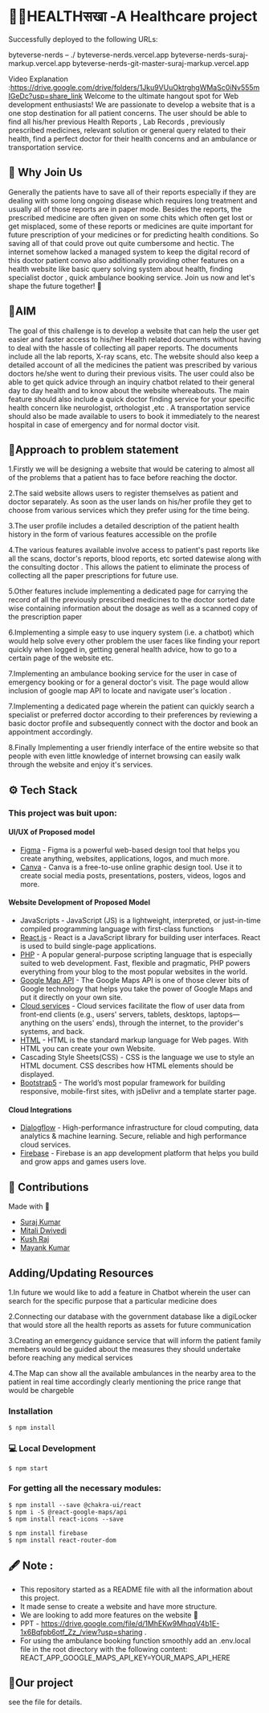 # 🧑‍⚕️HEALTHसखा -A Healthcare project

Successfully deployed to the following URLs:

byteverse-nerds – ./
byteverse-nerds.vercel.app
byteverse-nerds-suraj-markup.vercel.app
byteverse-nerds-git-master-suraj-markup.vercel.app



Video Explanation :https://drive.google.com/drive/folders/1Jku9VUuOktrghgWMaSc0iNv555mIGeDc?usp=share_link 
Welcome to the ultimate hangout spot for Web development enthusiasts! We are passionate to develop a website that is a one stop destination for all patient concerns. The
user should be able to find all his/her previous Health Reports , Lab Records ,
previously prescribed medicines, relevant solution or general query related to
their health, find a perfect doctor for their health concerns and an ambulance or
transportation service.


## 👋 Why Join Us 
Generally the patients have to save all of their reports especially if
they are dealing with some long ongoing disease which requires
long treatment and usually all of those reports are in paper mode.
Besides the reports, the prescribed medicine are often given on
some chits which often get lost or get misplaced, some of these
reports or medicines are quite important for future prescription of
your medicines or for predicting health conditions. So saving all of
that could prove out quite cumbersome and hectic. The internet
somehow lacked a managed system to keep the digital record of
this doctor patient convo also additionally providing other features
on a health website like basic query solving system about health,
finding specialist doctor , quick ambulance booking service. Join us now and let's shape the future together! 🌟

## 🎯AIM
The goal of this challenge is to develop a website that
can help the user get easier and faster access to his/her
Health related documents without having to deal with
the hassle of collecting all paper reports. The
documents include all the lab reports, X-ray scans, etc.
The website should also keep a detailed account of all
the medicines the patient was prescribed by various
doctors he/she went to during their previous visits. The
user could also be able to get quick advice through an
inquiry chatbot related to their general day to day health
and to know about the website whereabouts. The main
feature should also include a quick doctor finding
service for your specific health concern like neurologist,
orthologist ,etc . A transportation service should also be
made available to users to book it immediately to the
nearest hospital in case of emergency and for normal
doctor visit.

## 🤔Approach to problem statement

1.Firstly we will be designing a website that would be catering to almost
all of the problems that a patient has to face before reaching the
doctor.

2.The said website allows users to register themselves as patient and
doctor separately. As soon as the user lands on his/her profile they get to
choose from various services which they prefer using for the time being.

3.The user profile includes a detailed description of the patient health
history in the form of various features accessible on the profile

4.The various features available involve access to patient's past reports like
all the scans, doctor's reports, blood reports, etc sorted datewise along
with the consulting doctor . This allows the patient to eliminate the process
of collecting all the paper prescriptions for future use.

5.Other features include implementing a dedicated page
for carrying the record of all the previously prescribed
medicines to the doctor sorted date wise containing
information about the dosage as well as a scanned copy
of the prescription paper

6.Implementing a simple easy to use inquery
system (i.e. a chatbot) which would help
solve every other problem the user faces like
finding your report quickly when logged in,
getting general health advice, how to go to a
certain page of the website etc. 

7.Implementing an ambulance booking service for
the user in case of emergency booking or for a
general doctor's visit. The page would allow
inclusion of google map API to locate and navigate
user's location .

7.Implementing a dedicated page wherein the
patient can quickly search a specialist or
preferred doctor according to their preferences
by reviewing a basic doctor profile and
subsequently connect with the doctor and book
an appointment accordingly.

8.Finally Implementing a user friendly interface of
the entire website so that people with even little
knowledge of internet browsing can easily walk
through the website and enjoy it's services.


## ⚙️ Tech Stack
### This project was buit upon:
#### UI/UX of Proposed model
- [Figma](https://www.figma.com/) - Figma is a powerful web-based design tool that helps you create anything, websites, applications, logos, and much more.
- [Canva](https://www.canva.com/) - Canva is a free-to-use online graphic design tool. Use it to create social media posts, presentations, posters, videos, logos and more.
#### Website Development of Proposed Model
- JavaScripts - JavaScript (JS) is a lightweight, interpreted, or just-in-time compiled programming language with first-class functions
- [React.js](https://react.dev/) - React is a JavaScript library for building user interfaces. React is used to build single-page applications.
- [PHP](https://www.php.net/) - A popular general-purpose scripting language that is especially suited to web development.
Fast, flexible and pragmatic, PHP powers everything from your blog to the most popular websites in the world.
- [Google Map API](https://developers.google.com/maps) - The Google Maps API is one of those clever bits of Google technology that helps you take the power of Google Maps and put it directly on your own site.
- [Cloud services](https://cloud.google.com/) - Cloud services facilitate the flow of user data from front-end clients (e.g., users' servers, tablets, desktops, laptops—anything on the users' ends), through the internet, to the provider's systems, and back.
- [HTML](https://html.com/) - HTML is the standard markup language for Web pages. With HTML you can create your own Website.
- Cascading Style Sheets(CSS) - CSS is the language we use to style an HTML document. CSS describes how HTML elements should be displayed.
- [Bootstrap5](https://getbootstrap.com/) - The world’s most popular framework for building responsive, mobile-first sites, with jsDelivr and a template starter page.
#### Cloud Integrations
- [Dialogflow](https://dialogflow.cloud.google.com/) - High-performance infrastructure for cloud computing, data analytics & machine learning. Secure, reliable and high performance cloud services.
-  [Firebase](https://firebase.google.com/) - Firebase is an app development platform that helps you build and grow apps and games users love.
 
## 🧰 Contributions
Made with 💝
- [Suraj Kumar](https://github.com/suraj-markup) 
- [Mitali Dwivedi](https://github.com/Deflecting-Torque)
- [Kush Raj](https://github.com/kush-raj-nit061)
- [Mayank Kumar](https://github.com/mayank-012)
 

## Adding/Updating Resources
1.In future we would like to add a feature in
Chatbot wherein the user can search for
the specific purpose that a particular
medicine does

2.Connecting our database with the government
database like a digiLocker that would store all
the health reports as assets for future
communication

3.Creating an emergency guidance service that will
inform the patient family members would be
guided about the measures they should
undertake before reaching any medical services

4.The Map can show all the available ambulances
in the nearby area to the patient in real time
accordingly clearly mentioning the price range
that would be chargeble

### Installation

```
$ npm install
```

###  💻 Local Development

```
$ npm start
```
### For getting all the necessary modules: 
```
$ npm install --save @chakra-ui/react
$ npm i -S @react-google-maps/api
$ npm install react-icons --save

$ npm install firebase
$ npm install react-router-dom
```

## 🖋️ Note :
+ This repository started as a README file with all the information about this project.
+ It made sense to create a website and have more structure.
+ We are looking to add more features on the website  🔗 
+ PPT - https://drive.google.com/file/d/1MhEKw9MhqqV4b1E-1x6Bqfpb6otf_Zz_/view?usp=sharing .
+ For using the ambulance booking function smoothly add an .env.local file in the root directory with the following content:
   REACT_APP_GOOGLE_MAPS_API_KEY=YOUR_MAPS_API_HERE



## 📂Our project
see the <a href="https://github.com/kush-raj-nit061/apna-app"></a> file for details.



